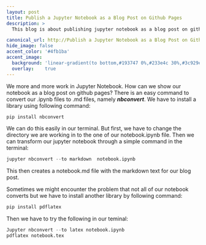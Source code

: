 ```yaml
---
layout: post
title: Publish a Jupyter Notebook as a Blog Post on Github Pages
description: >
  This blog is about publishing jupyter notebook as a blog post on github pages.

canonical_url: http://Publish a Jupyter Notebook as a Blog Post on Github Pages
hide_image: false
accent_color: '#4fb1ba'
accent_image:
  background: 'linear-gradient(to bottom,#193747 0%,#233e4c 30%,#3c929e 50%,#d5d5d4 70%,#cdccc8 100%)'
  overlay:    true
---
```


We more and more work in Jupyter Notebook. How can we show our notebook as a blog post on github pages? 
There is an easy command to convert our .ipynb files to .md files, namely _**nbconvert**_. 
We have to install a library using following command:
```python
pip install nbconvert
```
We can do this easily in our terminal. But first, we have to change the directory we are working in to the one of our notebook.ipynb file.
Then we can transform our jupyter notebook through a simple command in the terminal:

```python
jupyter nbconvert --to markdown  notebook.ipynb 
```
This then creates a notebook.md file with the markdown text for our blog post.

Sometimes we might encounter the problem that not all of our notebook converts but we have to install another library by following command:
```python
pip install pdflatex
```
Then we have to try the following in our teminal:

```python
Jupyter nbconvert --to latex notebook.ipynb
pdflatex notebook.tex
```

